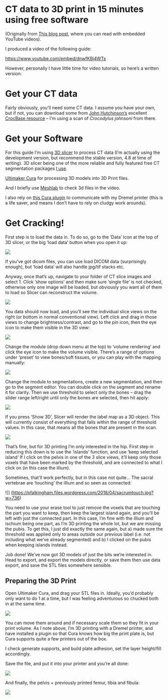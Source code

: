 # CT data to 3D print in 15 minutes using free software

(Originally from [This blog post](https://peterfalkingham.com/2018/04/29/ct-data-to-3d-print-in-15-minutes-using-free-software/), where you can read with embedded YouTube videos).

I produced a video of the following guide:

https://www.youtube.com/embed/dnwfKBj4WTs

However, personally I have little time for video tutorials, so here’s a written version:

# Get your CT data

Fairly obviously, you’ll need some CT data.  I assume you have your own, but if not, you can download some from [John Hutchinson’s](https://whatsinjohnsfreezer.com/) excellent [CrocBase resource](https://osf.io/6zamj/) – I’m using a scan of *Crocodylus johnsoni* from there.

# Get your Software

For this guide I’m using [3D slicer](https://www.slicer.org/) to process CT data (I’m actually using the development version, but recommend the stable version, 4.8 at time of writing). 3D slicer being one of the more reliable and fully featured free CT segmentation packages [I use](https://pfalkingham.wordpress.com/2014/06/05/free-software-i-use/).

[Ultimaker Cura](https://ultimaker.com/en/products/ultimaker-cura-software) for processing 3D models into 3D Print files.

And I briefly use [Meshlab](http://www.meshlab.net/) to check 3d files in the video.

I also rely on [this Cura plugin](https://github.com/timmehtimmeh/Cura-Dremel-3D20-Plugin/) to communicate with my Dremel printer (this is a life saver, and means I don’t have to rely on cludgy work arounds).

# Get Cracking!

First step is to load the data in.  To do so, go to the ‘Data’ Icon at the top of 3D slicer, or the big ‘load data’ button when you open it up:

![](https://pfalkingham.files.wordpress.com/2018/04/slicer_load1.jpg?w=736)

If you’ve got dicom files, you can use load DICOM data (surprisingly enough), but ‘load data’ will also handle jpg/tif stacks etc.

Anyway, once that’s up, navigate to your folder of CT slice images and select 1.  Click ‘show options’ and then make sure ‘single file’ is not checked, otherwise only one image will be loaded, but obviously you want all of them to load so Slicer can reconstruct the volume.

![](https://pfalkingham.files.wordpress.com/2018/04/single_file.jpg?w=736)

You data should now load, and you’ll see the individual slice views on the right (or bottom in normal conventional view).  Left click and drag in those views to change brightness/contrast, and go to the pin icon, then the eye icon to make them visible in the 3D view:

![](https://pfalkingham.files.wordpress.com/2018/04/loaded.jpg?w=736)

Change the module (drop down menu at the top) to ‘volume rendering’ and click the eye icon to make the volume visible.  There’s a range of options under ‘preset’ to view bones/soft tissues, or you can play with the mapping manually:

![](https://pfalkingham.files.wordpress.com/2018/04/view.jpg?w=736)

Change the module to segmentations, create a new segmentation, and then go to the segment editor. You can double click on the segment and rename it for clarity. Then we use threshold to select only the bones – drag the slider range left/right until only the bones are selected, then hit apply:

![](https://pfalkingham.files.wordpress.com/2018/04/threshold.jpg?w=736)

If you press ‘Show 3D’, Slicer will render the label map as a 3D object.  This will currently consist of everything that falls within the range of threshold values. In this case, that means all the bones that are present in the scan.

![](https://pfalkingham.files.wordpress.com/2018/04/3dsurface.jpg?w=736)

That’s fine, but for 3D printing I’m only interested in the hip.  First step in reducing this down is to use the ‘islands’ function, and use ‘keep selected island’  If I click on the pelvis in one of the 3 slice views, it’ll keep only those voxels that have been marked by the threshold, and are connected to what I click on (in this case the illium).

Sometimes, that’ll work perfectly, but in this case not quite… The sacral vertebrae are ‘touching’ the illium and so seen as connected:

![] (https://pfalkingham.files.wordpress.com/2018/04/sacrumtouch.jpg?w=736)

You need to use your erase tool to just remove the voxels that are touching the part you want to keep, then keep the largest island again, and you’ll be left with just the connected part.  In this case, I’m fine with the illium and ischium being one part, as I’m 3D printing the whole lot, but we are missing the pubis. To get this, I just did exactly the same again, but a) made sure the threshold was applied only to areas outside our previous label (i.e. not including what we’ve already segmented) and b) I clicked on the pubis when keeping islands instead.

Job done!  We’ve now got 3D models of just the bits we’re interested in. Head to export, and export the models directly, or save them then use data export, and save the STL files somewhere sensible.

## Preparing the 3D Print

Open Ultimaker Cura, and drag your STL files in.  Ideally, you’d probably only want to do 1 at a time, but I was feeling adventurous so chucked both in at the same time.

![](https://pfalkingham.files.wordpress.com/2018/04/cura.jpg?w=736)

You can move them around and if necessary scale them so they fit in your print volume.  As I note above, I’m 3D printing with a Dremel printer, and have installed a plugin so that Cura knows how big the print plate is, but Cura supports quite a few printers out of the box.

I check generate supports, and build plate adhesion, set the layer height/fill accordingly. 

Save the file, and put it into your printer and you’re all done:

![](https://pfalkingham.files.wordpress.com/2018/04/20180421_090408-e1525026122606.jpg?w=736)

And finally, the pelvis + previously printed femur, tibia and fibula:

![](https://pfalkingham.files.wordpress.com/2018/04/20180421_090539.jpg?w=4032)
